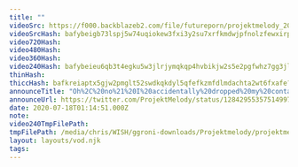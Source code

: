 ```yaml
---
title: ""
videoSrc: https://f000.backblazeb2.com/file/futureporn/projektmelody_2020-07-18_01-11-56.mkv
videoSrcHash: bafybeigb73lspj5w74uqiokew3fxi3y2su7xrfkmdwjpfnolzfewxirpwu?filename=projektmelody-chaturbate-20200718T011451Z-source.mp4
video720Hash: 
video480Hash: 
video360Hash: 
video240Hash: bafybeieu6qb3t4egku5w3jlrjymqkqp4hvbikjw2s5e2pgfwhz7gg3jl24?filename=projektmelody-chaturbate-20200718T011451Z-240p.mp4
thinHash: 
thiccHash: bafkreiaptx5gjw2pmglt52swdkqkdyl5qfefkzmfdlmdachta2wt6fxafe?filename=20200718T011451Z-thicc.jpg
announceTitle: "Oh%2C%20no%21%20I%20accidentally%20dropped%20my%20contact%20lens%20or%20whatever.%20Wanna%20help%20me%20find%20it%3F%20%20watch%20me%20bend%20over%20repeatedly%20at%3A"
announceUrl: https://twitter.com/ProjektMelody/status/1284295535751499776
date: 2020-07-18T01:14:51.000Z
note: 
video240TmpFilePath: 
tmpFilePath: /media/chris/WISH/ggroni-downloads/Projektmelody/projektmelody_2020-07-18_01-11-56.mkv
layout: layouts/vod.njk
tags:
---
```

